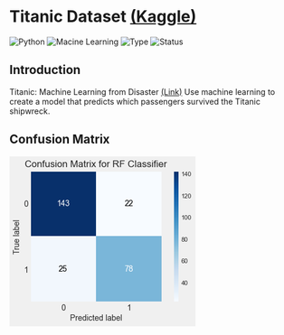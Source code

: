 # Titanic Dataset [(Kaggle)](https://www.kaggle.com/c/titanic)

![Python](https://img.shields.io/badge/python-3.8.x-success) ![Macine Learning](https://img.shields.io/badge/Machine-Learning-red) ![Type](https://img.shields.io/badge/Type-Supervised-yellow) ![Status](https://img.shields.io/badge/Status-Completed-success)

## Introduction
Titanic: Machine Learning from Disaster [(Link)](https://www.kaggle.com/c/titanic)
Use machine learning to create a model that predicts which passengers survived the Titanic shipwreck.

## Confusion Matrix
![Confusion Matrix](https://github.com/sanketughadmathe/Titanic/blob/main/Images/Confussion_Matrix.png)